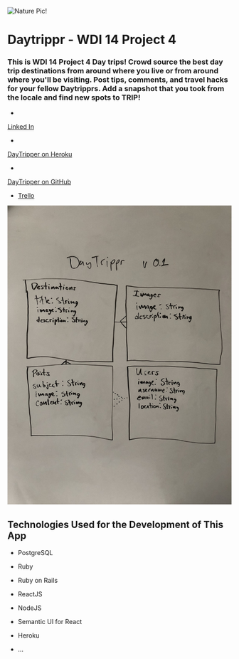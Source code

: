 ![Nature Pic!](https://img.etsystatic.com/il/076150/612692921/il_570xN.612692921_k4iy.jpg?version=2)

# Daytrippr - WDI 14 Project 4

### This is WDI 14 Project 4 Day trips! Crowd source the best day trip destinations from around where you live or from around where you'll be visiting. Post tips, comments, and travel hacks for your fellow Daytripprs. Add a snapshot that you took from the locale and find new spots to TRIP!


* <a name="JoshLink" href="https://www.linkedin.com/in/joshsample/">
Linked In</a>

* <a name="Heroku" href="https://daytripperapp.herokuapp.com/">
DayTripper on Heroku</a>

* <a name="GitHub" href="https://github.com/Saf3ty1nnumb3rs/daytripper_react_rails">
DayTripper on GitHub</a>

* <a name="Trello" href="https://trello.com/b/JCKbRAgF/project-4">Trello</a>




![ERD](https://github.com/Saf3ty1nnumb3rs/daytripper_react_rails/blob/master/Projectfiles/IMG_9336.JPG?raw=true)
## Technologies Used for the Development of This App

* PostgreSQL

* Ruby

* Ruby on Rails

* ReactJS

* NodeJS

* Semantic UI for React

* Heroku

* ...
